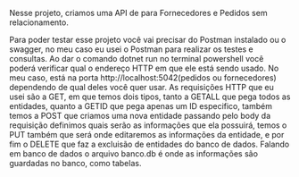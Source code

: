 Nesse projeto, criamos uma API de para Fornecedores e Pedidos sem relacionamento.

Para poder testar esse projeto você vai precisar do Postman instalado ou o swagger, no meu caso eu usei o Postman para realizar os testes e consultas.
Ao dar o comando dotnet run no terminal powershell você poderá verificar qual o endereço HTTP em que ele está sendo usado.
No meu caso, está na porta http://localhost:5042(pedidos ou fornecedores) dependendo de qual deles você quer usar.
As requisições HTTP que eu usei são a GET, em que temos dois tipos, tanto a GETALL que pega todos as entidades, quanto a GETID que pega apenas um ID especifico, também temos a POST que criamos uma nova entidade passando pelo body da requisição definimos quais serão as informações que ela possuirá, temos o PUT também que será onde editaremos as informações da entidade, e por fim o DELETE que faz a excluisão de entidades do banco de dados.
Falando em banco de dados o arquivo banco.db é onde as informações são guardadas no banco, como tabelas.
